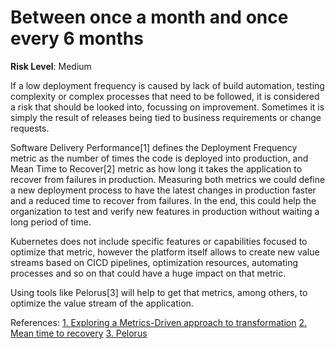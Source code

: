 # Between once a month and once every 6 months

**Risk Level**: Medium

If a low deployment frequency is caused by lack of build automation, testing
complexity or complex processes that need to be followed, it is considered a
risk that should be looked into, focussing on improvement. Sometimes it is simply
the result of releases being tied to business requirements or change requests.

Software Delivery Performance[1] defines the Deployment Frequency metric as the
number of times the code is deployed into production, and Mean Time to Recover[2]
metric as how long it takes the application to recover from failures in production.
Measuring both metrics we could define a new deployment process to have the latest
changes in production faster and a reduced time to recover from failures. In the end,
this could help the organization to test and verify new features in production
without waiting a long period of time.

Kubernetes does not include specific features or capabilities focused to optimize
that metric, however the platform itself allows to create new value streams based
on CICD pipelines, optimization resources, automating processes and so on that
could have a huge impact on that metric.

Using tools like Pelorus[3] will help to get that metrics, among others, to
optimize the value stream of the application.

References:
[1. Exploring a Metrics-Driven approach to transformation](https://cloud.redhat.com/blog/exploring-a-metrics-driven-approach-to-transformation)
[2. Mean time to recovery](https://en.wikipedia.org/wiki/Mean_time_to_recovery)
[3. Pelorus](https://pelorus.readthedocs.io/en/latest/#software-delivery-performance-as-an-outcome)
